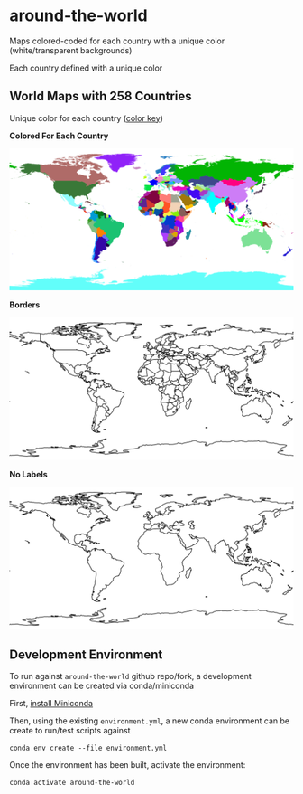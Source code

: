 # around-the-world
Maps colored-coded for each country with a unique color (white/transparent backgrounds)

Each country defined with a unique color

## World Maps with 258 Countries
Unique color for each country ([color key](https://github.com/cyschneck/around-the-world/blob/main/country_cmap.json))

**Colored For Each Country**
<p align="center">
  <img src="https://raw.githubusercontent.com/cyschneck/around-the-world/refs/heads/main/maps/world_258_countries_center_long_0_color.png" />
</p>

**Borders**
<p align="center">
  <img src="https://raw.githubusercontent.com/cyschneck/around-the-world/refs/heads/main/maps/world_258_countries_center_long_0_borders.png" />
</p>

**No Labels**
<p align="center">
  <img src="https://raw.githubusercontent.com/cyschneck/around-the-world/refs/heads/main/maps/world_258_countries_center_long_0_empty.png" />
</p>

## Development Environment    
To run against `around-the-world` github repo/fork, a development environment can be created via conda/miniconda

First, [install Miniconda](https://docs.conda.io/projects/miniconda/en/latest/miniconda-install.html)

Then, using the existing `environment.yml`, a new conda environment can be create to run/test scripts against

```
conda env create --file environment.yml
```
Once the environment has been built, activate the environment:
```
conda activate around-the-world
```
